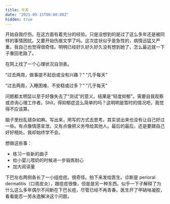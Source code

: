 ```yaml
---
title: 今天
date: "2021-09-15T00:00:00Z"
hidden: true
---
```


开始自我疗伤。在这方面有着充分的经验。只是没想到的是过了这么多年还是被同样的事情困扰。又要开始伤痕文学了吗。这次症状似乎是急性的，病情迅猛又严重。我自己也觉得很奇怪。明明已经好久好久好久没有想到她了，怎么最近就一下子重回老路了。

在网上找了一个心理状况自测表。

“过去两周，做事提不起劲或没有兴趣？” “几乎每天”

“过去两周，入睡困难、不安稳或过多？” “几乎每天”

问题都太明显以至于好像失去了“测试”的意义。结果是“轻度抑郁”。需要自我观察或咨询心理工作者。Shit，得抑郁症这么简单的吗？这明明是暂时的情况吧，我觉得不应该算。

脑子里纷乱错杂如麻。写出来，用写的方式去思考。其实说出来也没有让自己好过一些。有点像情感宣泄。又有点像把义务甩给其他人。最后的最后，还是要跟自己好好相处。我却始终学不会。

想做这些事：

- 练习一些新的曲子
- 给小婴儿喂奶的时候进一步锻炼耐心
- 加大阅读量

下巴左右两侧各长了一小组痘痘。很奇怪。拍下来发给医生。诊断是 perioral dermatitis（口周皮炎），跟痘痘很像，但是是另一种东西。似乎一下子解释了为什么这么多年偶尔不间断在下巴长痘，尽管已经不再青春。医生开了甲硝唑凝胶，看看能否一劳永逸解决这个问题。